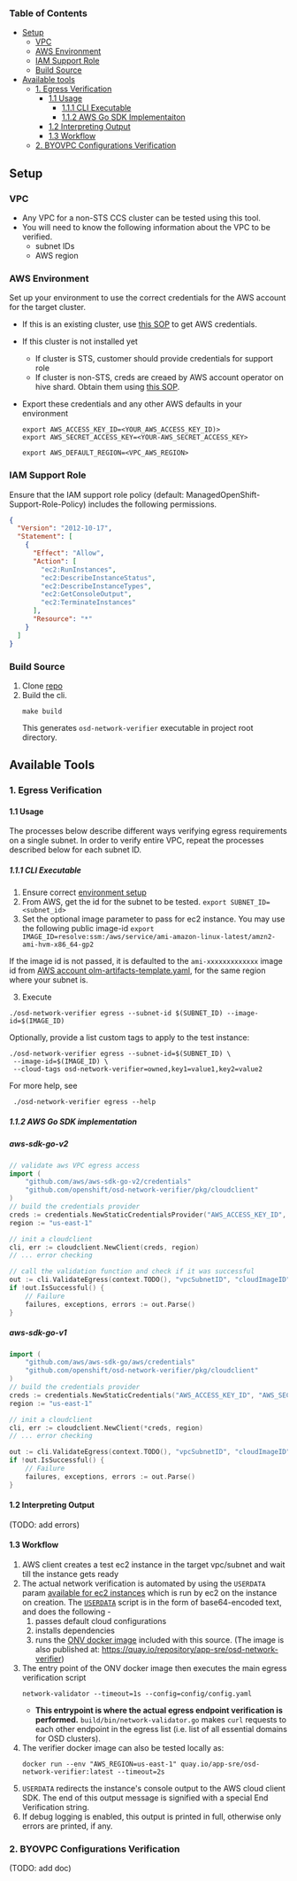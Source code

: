 ### Table of Contents ###

- [Setup](#setup)
  - [VPC](#vpc)
  - [AWS Environment](#aws-environment)
  - [IAM Support Role](#iam-support-role)
  - [Build Source](#build-source)
- [Available tools](#available-tools)
  - [1. Egress Verification](#1-egress-verification)
    - [1.1 Usage](#11-usage)
      - [1.1.1 CLI Executable](#111-cli-executable)
      - [1.1.2 AWS Go SDK Implementaiton](#112-aws-go-sdk-implementation)
    - [1.2 Interpreting Output](#12-interpreting-output)
    - [1.3 Workflow](#13-workflow)
  - [2. BYOVPC Configurations Verification](#2-byovpc-configurations-verification)

## Setup ##
### VPC ###
- Any VPC for a non-STS CCS cluster can be tested using this tool.
- You will need to know the following information about the VPC to be verified.
    - subnet IDs
    - AWS region
  
### AWS Environment ###
Set up your environment to use the correct credentials for the AWS account for the target cluster. 
- If this is an existing cluster, use [this SOP](https://github.com/openshift/ops-sop/blob/master/v4/howto/aws/aws.md#via-ocm-the-quickest-way-1) to get AWS credentials.
- If this cluster is not installed yet
  - If cluster is STS, customer should provide credentials for support role
  - If cluster is non-STS, creds are creaed by AWS account operator on hive shard. Obtain them using [this SOP](https://github.com/openshift/ops-sop/blob/master/v4/howto/aws/aws.md#on-hive-shard).
- Export these credentials and any other AWS defaults in your environment
   ```shell
   export AWS_ACCESS_KEY_ID=<YOUR_AWS_ACCESS_KEY_ID)>
   export AWS_SECRET_ACCESS_KEY=<YOUR-AWS_SECRET_ACCESS_KEY>
   ```

    ```shell
    export AWS_DEFAULT_REGION=<VPC_AWS_REGION>
    ````
  
### IAM Support Role ###
Ensure that the IAM support role policy (default: ManagedOpenShift-Support-Role-Policy) includes the following permissions.
```json
{
  "Version": "2012-10-17",
  "Statement": [
    {
      "Effect": "Allow",
      "Action": [
        "ec2:RunInstances",
        "ec2:DescribeInstanceStatus",
        "ec2:DescribeInstanceTypes",
        "ec2:GetConsoleOutput",
        "ec2:TerminateInstances"
      ],
      "Resource": "*"
    }
  ]
}
```

### Build Source ###
1. Clone [repo](git@github.com:openshift/osd-network-verifier.git)
2. Build the cli. 
   ```shell
   make build
   ```
   This generates `osd-network-verifier` executable in project root directory.

## Available Tools ##

### 1. Egress Verification ###
#### 1.1 Usage ####
The processes below describe different ways verifying egress requirements on a single subnet. 
In order to verify entire VPC, 
repeat the processes described below for each subnet ID.

##### 1.1.1 CLI Executable #####
   1. Ensure correct [environment setup](#setup)
   2. From AWS, get the id for the subnet to be tested.
    ```
    export SUBNET_ID=<subnet_id>
    ```
   3. Set the optional image parameter to pass for ec2 instance. You may use the following public image-id
    ```
     export IMAGE_ID=resolve:ssm:/aws/service/ami-amazon-linux-latest/amzn2-ami-hvm-x86_64-gp2 
     ```
   
If the image id is not passed, it is defaulted to the `ami-xxxxxxxxxxxxx` image id from [AWS account olm-artifacts-template.yaml](https://github.com/openshift/aws-account-operator/blob/17be7a41036e252d59ab19cc2ad1dcaf265758a2/hack/olm-registry/olm-artifacts-template.yaml#L75),
   for the same region where your subnet is.

   3. Execute

    ./osd-network-verifier egress --subnet-id $(SUBNET_ID) --image-id=$(IMAGE_ID)

   Optionally, provide a list custom tags to apply to the test instance:
    
    ./osd-network-verifier egress --subnet-id=$(SUBNET_ID) \
     --image-id=$(IMAGE_ID) \
     --cloud-tags osd-network-verifier=owned,key1=value1,key2=value2
    
   For more help, see 
   ```shell
    ./osd-network-verifier egress --help
   ```

##### 1.1.2 AWS Go SDK implementation #####
##### aws-sdk-go-v2 #####
```go
// validate aws VPC egress access
import (
    "github.com/aws/aws-sdk-go-v2/credentials"
    "github.com/openshift/osd-network-verifier/pkg/cloudclient"
)
// build the credentials provider
creds := credentials.NewStaticCredentialsProvider("AWS_ACCESS_KEY_ID", "AWS_SECRET_ACCESS_KEY", "AWS_SESSION_TOKEN")
region := "us-east-1"

// init a cloudclient
cli, err := cloudclient.NewClient(creds, region)
// ... error checking

// call the validation function and check if it was successful
out := cli.ValidateEgress(context.TODO(), "vpcSubnetID", "cloudImageID", "kmsKeyID", 600)
if !out.IsSuccessful() {
    // Failure
    failures, exceptions, errors := out.Parse()
}
```

##### aws-sdk-go-v1 #####
```go
import (
    "github.com/aws/aws-sdk-go/aws/credentials"
    "github.com/openshift/osd-network-verifier/pkg/cloudclient"
)
// build the credentials provider
creds := credentials.NewStaticCredentials("AWS_ACCESS_KEY_ID", "AWS_SECRET_ACCESS_KEY", "AWS_SESSION_TOKEN")
region := "us-east-1"

// init a cloudclient
cli, err := cloudclient.NewClient(*creds, region)
// ... error checking

out := cli.ValidateEgress(context.TODO(), "vpcSubnetID", "cloudImageID", "kmsKeyID", 600)
if !out.IsSuccessful() {
    // Failure
    failures, exceptions, errors := out.Parse()
}
```
#### 1.2 Interpreting Output ###
(TODO: add errors)

#### 1.3 Workflow ####
1. AWS client creates a test ec2 instance in the target vpc/subnet and wait till the instance gets ready
2. The actual network verification is automated by using the `USERDATA` param [available for ec2 instances](https://docs.aws.amazon.com/AWSEC2/latest/UserGuide/user-data.html) which is run by ec2 on the instance on creation. 
The [`USERDATA`](pkg/helpers/config/userdata.yaml) script is in the form of base64-encoded text, and does the following -
   1. passes default cloud configurations
   2. installs dependencies
   3. runs the [ONV docker image](https://github.com/openshift/osd-network-verifier/tree/main/build) included with this source.
      (The image is also published at: https://quay.io/repository/app-sre/osd-network-verifier)
3. The entry point of the ONV docker image then executes the main egress verification script
   ```shell
   network-validator --timeout=1s --config=config/config.yaml
    ```
   - **This entrypoint is where the actual egress endpoint verification is performed.** `build/bin/network-validator.go` makes `curl` requests to each other endpoint in the egress list (i.e. list of all essential domains for OSD clusters).
4. The verifier docker image can also be tested locally as:
   ```shell
   docker run --env "AWS_REGION=us-east-1" quay.io/app-sre/osd-network-verifier:latest --timeout=2s
   ```
5. `USERDATA` redirects the instance's console output to the AWS cloud client SDK. The end of this output message is signified with a special End Verification string.
6. If debug logging is enabled, this output is printed in full, otherwise only errors are printed, if any.

### 2. BYOVPC Configurations Verification ###
(TODO: add doc)